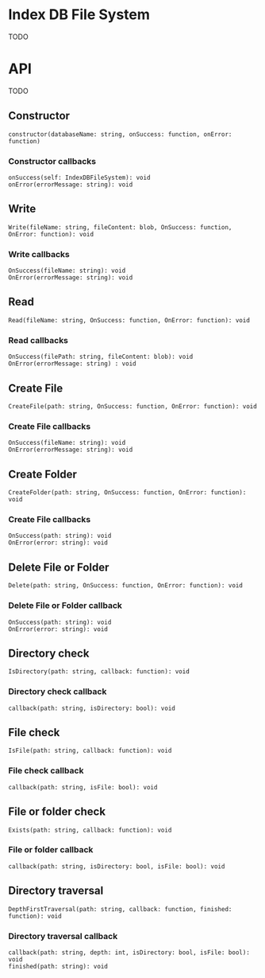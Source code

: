 # Index DB File System
TODO

# API
TODO

## Constructor
```
constructor(databaseName: string, onSuccess: function, onError: function)
```

### Constructor callbacks
```
onSuccess(self: IndexDBFileSystem): void
onError(errorMessage: string): void
```

## Write
```
Write(fileName: string, fileContent: blob, OnSuccess: function, OnError: function): void
```

### Write callbacks
```
OnSuccess(fileName: string): void
OnError(errorMessage: string): void
```

## Read
```
Read(fileName: string, OnSuccess: function, OnError: function): void
```

### Read callbacks
```
OnSuccess(filePath: string, fileContent: blob): void
OnError(errorMessage: string) : void
```

## Create File
```
CreateFile(path: string, OnSuccess: function, OnError: function): void
```

### Create File callbacks
```
OnSuccess(fileName: string): void
OnError(errorMessage: string): void
```

## Create Folder
```
CreateFolder(path: string, OnSuccess: function, OnError: function): void
```

### Create File callbacks
```
OnSuccess(path: string): void
OnError(error: string): void
```

## Delete File or Folder
```
Delete(path: string, OnSuccess: function, OnError: function): void
```

### Delete File or Folder callback
```
OnSuccess(path: string): void
OnError(error: string): void
```

## Directory check
```
IsDirectory(path: string, callback: function): void
```

### Directory check callback
```
callback(path: string, isDirectory: bool): void
```

## File check
```
IsFile(path: string, callback: function): void
```

### File check callback
```
callback(path: string, isFile: bool): void
```

## File or folder check
```
Exists(path: string, callback: function): void
```

### File or folder callback
```
callback(path: string, isDirectory: bool, isFile: bool): void
```

## Directory traversal
```
DepthFirstTraversal(path: string, callback: function, finished: function): void
```

### Directory traversal callback
```
callback(path: string, depth: int, isDirectory: bool, isFile: bool): void
finished(path: string): void
```